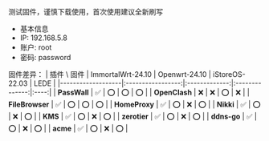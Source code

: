 测试固件，谨慎下载使用，首次使用建议全新刷写
- 基本信息
- IP: 192.168.5.8
- 账户: root
- 密码: password

固件差异：
| 插件 \ 固件       | ImmortalWrt-24.10 | Openwrt-24.10 | iStoreOS-22.03 | LEDE |
|-------------------|:-----------------:|:-------------:|:--------------:|:----:|
| **PassWall**      |       ✅         |       ⭕      |       ⭕       |  ⭕  |
| **OpenClash**     |       ❌         |       ❌      |       ⭕       |  ❌  |
| **FileBrowser**   |       ✅         |       ⭕      |       ⭕       |  ⭕  |
| **HomeProxy**     |       ✅         |       ⭕      |       ❌       |  ⭕  |
| **Nikki**         |       ✅         |       ⭕      |       ❌       |  ⭕  |
| **KMS**           |       ✅         |       ⭕      |       ❌       |  ⭕  |
| **zerotier**      |       ✅         |       ⭕      |       ❌       |  ⭕  |
| **ddns-go**       |       ✅         |       ⭕      |       ❌       |  ⭕  |
| **acme**          |       ✅         |       ⭕      |       ❌       |  ⭕  |
